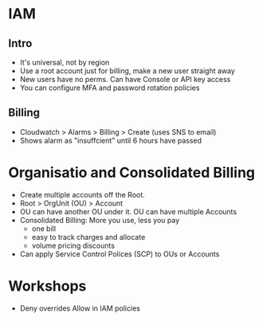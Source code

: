 # IAM

## Intro

- It's universal, not by region
- Use a root account just for billing, make a new user straight away
- New users have no perms. Can have Console or API key access
- You can configure MFA and password rotation policies

## Billing

- Cloudwatch > Alarms > Billing > Create (uses SNS to email)
- Shows alarm as "insuffcient" until 6 hours have passed

# Organisatio and Consolidated Billing

- Create multiple accounts off the Root.
- Root > OrgUnit (OU) > Account
- OU can have another OU under it. OU can have multiple Accounts
- Consolidated Billing: More you use, less you pay
  - one bill
  - easy to track charges and allocate
  - volume pricing discounts
- Can apply Service Control Polices (SCP) to OUs or Accounts

# Workshops

- Deny overrides Allow in IAM policies
